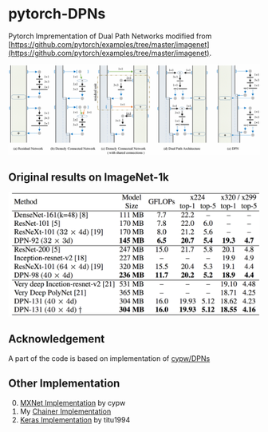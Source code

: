# pytorch-DPNs
Pytorch Imprementation of Dual Path Networks modified from [https://github.com/pytorch/examples/tree/master/imagenet](https://github.com/pytorch/examples/tree/master/imagenet).  

![overview](imgs/overview.png)

## Original results on ImageNet-1k

<img src='imgs/original-results-on-imagenet1k.png' width="700px"/>

## Acknowledgement
A part of the code is based on implementation of [cypw/DPNs](https://github.com/cypw/DPNs)

## Other Implementation
0. [MXNet Implementation](https://github.com/cypw/DPNs) by cypw  
1. My [Chainer Implementation](https://github.com/oyam/chainer-DPNs)
2. [Keras Implementation](https://github.com/titu1994/Keras-DualPathNetworks) by titu1994

